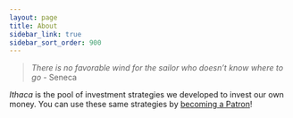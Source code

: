 ```yaml
---
layout: page
title: About
sidebar_link: true
sidebar_sort_order: 900
---
```


> _There is no favorable wind for the sailor who doesn’t know where to go_ - Seneca

_Ithaca_ is the pool of investment strategies we developed to invest our own money. You can use these same strategies by [becoming a Patron](https://www.patreon.com/ithaca)!
